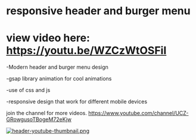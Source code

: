 # responsive header and burger menu

# view video here: https://youtu.be/WZCzWtOSFiI

-Modern header and burger menu design

-gsap library animation for cool animations

-use of css and js

-responsive design that work for different mobile devices

join the channel for more videos. https://www.youtube.com/channel/UCZ-GRowgusoTBogeM72eKjw 

[![header-youtube-thumbnail.png](https://i.postimg.cc/9QP2PwKM/header-youtube-thumbnail.png)](https://postimg.cc/bZv4przc)
